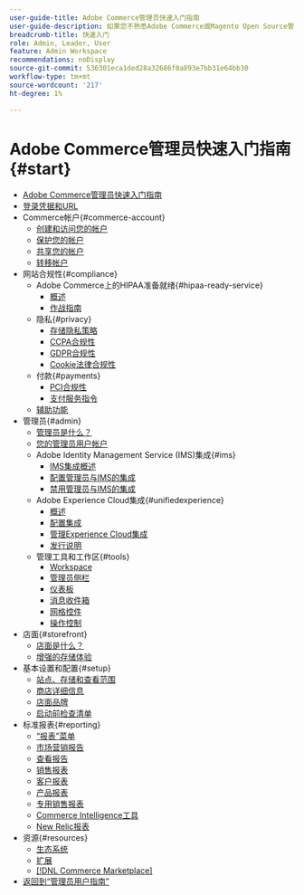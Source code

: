 ```yaml
---
user-guide-title: Adobe Commerce管理员快速入门指南
user-guide-description: 如果您不熟悉Adobe Commerce或Magento Open Source管理员，请发现 [!DNL Commerce] 生态系统的资源，关注客户历程以探索您的商店，并了解关键管理员功能。
breadcrumb-title: 快速入门
role: Admin, Leader, User
feature: Admin Workspace
recommendations: noDisplay
source-git-commit: 536301eca1ded28a32686f0a893e7bb31e64bb30
workflow-type: tm+mt
source-wordcount: '217'
ht-degree: 1%

---
```



# Adobe Commerce管理员快速入门指南 {#start}

+ [Adobe Commerce管理员快速入门指南](guide-overview.md)
+ [登录凭据和URL](login-urls.md)
+ Commerce帐户{#commerce-account}
   + [创建和访问您的帐户](commerce-account-create.md)
   + [保护您的帐户](commerce-account-secure.md)
   + [共享您的帐户](commerce-account-share.md)
   + [转移帐户](commerce-account-transfer.md)
+ 网站合规性{#compliance}
   + Adobe Commerce上的HIPAA准备就绪{#hipaa-ready-service}
      + [概述](hipaa/overview.md)
      + [作战指南](hipaa/operations.md)
   + 隐私{#privacy}
      + [存储隐私策略](privacy-policy.md)
      + [CCPA合规性](compliance-ccpa.md)
      + [GDPR合规性](compliance-gdpr.md)
      + [Cookie法律合规性](compliance-cookie-law.md)
   + 付款{#payments}
      + [PCI合规性](compliance-pci.md)
      + [支付服务指令](compliance-payment-services-directive.md)
   + [辅助功能](navigation-accessibility.md)
+ 管理员{#admin}
   + [管理员是什么？](admin.md)
   + [您的管理员用户帐户](admin-signin.md)
   + Adobe Identity Management Service (IMS)集成{#ims}
      + [IMS集成概述](adobe-ims-integration-overview.md)
      + [配置管理员与IMS的集成](adobe-ims-config.md)
      + [禁用管理员与IMS的集成](adobe-ims-disable.md)
   + Adobe Experience Cloud集成{#unifiedexperience}
      + [概述](admin-unified-experience-integration-overview.md)
      + [配置集成](admin-unified-experience-integration-configure.md)
      + [管理Experience Cloud集成](admin-unified-experience-integration-manage.md)
      + [发行说明](admin-unified-experience-release-notes.md)
   + 管理工具和工作区{#tools}
      + [Workspace](admin-workspace.md)
      + [管理员侧栏](admin-menu.md)
      + [仪表板](admin-dashboard.md)
      + [消息收件箱](admin-message-inbox.md)
      + [网格控件](admin-grid-controls.md)
      + [操作控制](admin-actions-control.md)
+ 店面{#storefront}
   + [店面是什么？](storefront.md)
   + [增强的存储体验](enhanced-experiences.md)
+ 基本设置和配置{#setup}
   + [站点、存储和查看范围](websites-stores-views.md)
   + [商店详细信息](store-details.md)
   + [店面品牌](storefront-branding.md)
   + [启动前检查清单](prelaunch-checklist.md)
+ 标准报表{#reporting}
   + [“报表”菜单](reports-menu.md)
   + [市场营销报告](marketing-reports.md)
   + [查看报告](review-reports.md)
   + [销售报表](sales-reports.md)
   + [客户报表](customer-reports.md)
   + [产品报表](product-reports.md)
   + [专用销售报表](private-sales-reports.md)
   + [Commerce Intelligence工具](business-intelligence.md)
   + [New Relic报表](new-relic-reporting.md)
+ 资源{#resources}
   + [生态系统](resources.md)
   + [扩展](extensions.md)
   + [[!DNL Commerce Marketplace]](commerce-marketplace.md)
+ [返回到“管理员用户指南”](https://experienceleague.adobe.com/zh-hans/docs/commerce-admin/user-guides/home)

